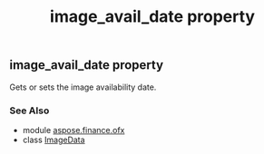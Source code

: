 ﻿---
title: image_avail_date property
second_title: Aspose.Finance for Python via .NET API References
description: 
type: docs
weight: 40
url: /python-net/aspose.finance.ofx/imagedata/image_avail_date/
is_root: false
---

## image_avail_date property


Gets or sets the image availability date.

### See Also
* module [aspose.finance.ofx](../../)
* class [ImageData](/finance/python-net/aspose.finance.ofx/imagedata)
